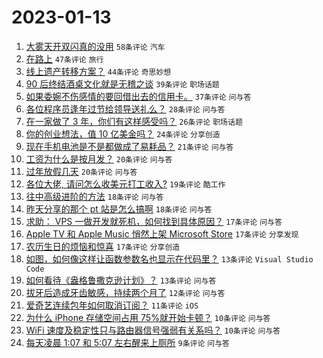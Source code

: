 # 2023-01-13

1. [大雾天开双闪真的没用](https://www.v2ex.com/t/908586) `58条评论` `汽车`
1. [在路上](https://www.v2ex.com/t/908582) `47条评论` `旅行`
1. [线上遗产转移方案？](https://www.v2ex.com/t/908607) `44条评论` `奇思妙想`
1. [90 后终结酒桌文化就是无稽之谈](https://www.v2ex.com/t/908634) `39条评论` `职场话题`
1. [如果委婉不伤感情的要回借出去的信用卡。](https://www.v2ex.com/t/908644) `37条评论` `问与答`
1. [各位程序员逢年过节给领导送礼么？](https://www.v2ex.com/t/908629) `28条评论` `问与答`
1. [在一家做了 3 年，你们有这样感受吗？](https://www.v2ex.com/t/908599) `26条评论` `职场话题`
1. [你的创业想法，值 10 亿美金吗？](https://www.v2ex.com/t/908595) `24条评论` `分享创造`
1. [现在手机电池是不是都做成了易耗品？](https://www.v2ex.com/t/908591) `21条评论` `问与答`
1. [工资为什么是按月发？](https://www.v2ex.com/t/908658) `20条评论` `问与答`
1. [过年放假几天](https://www.v2ex.com/t/908611) `20条评论` `问与答`
1. [各位大佬, 请问怎么收美元打工收入?](https://www.v2ex.com/t/908587) `19条评论` `酷工作`
1. [往中高级进阶的方法](https://www.v2ex.com/t/908613) `18条评论` `问与答`
1. [昨天分享的那个 pt 站是怎么搞啊](https://www.v2ex.com/t/908597) `18条评论` `问与答`
1. [求助： VPS 一做开发就死机，如何找到具体原因？](https://www.v2ex.com/t/908620) `17条评论` `问与答`
1. [Apple TV 和 Apple Music 悄然上架 Microsoft Store](https://www.v2ex.com/t/908610) `17条评论` `分享发现`
1. [农历生日的烦恼和惊喜](https://www.v2ex.com/t/908583) `17条评论` `分享创造`
1. [如图，如何像这样让函数参数名也显示在代码里？](https://www.v2ex.com/t/908605) `13条评论` `Visual Studio Code`
1. [如何看待《盎格鲁撒克逊计划》？](https://www.v2ex.com/t/908600) `13条评论` `问与答`
1. [拔牙后造成牙齿敏感，持续两个月了](https://www.v2ex.com/t/908622) `12条评论` `问与答`
1. [爱奇艺连续包年如何取消订阅？](https://www.v2ex.com/t/908602) `11条评论` `iOS`
1. [为什么 iPhone 存储空间占用 75%就开始卡顿？](https://www.v2ex.com/t/908612) `10条评论` `问与答`
1. [WiFi 速度及稳定性只与路由器信号强弱有关系吗？](https://www.v2ex.com/t/908584) `10条评论` `问与答`
1. [每天凌晨 1:07 和 5:07 左右醒来上厕所](https://www.v2ex.com/t/908649) `9条评论` `问与答`
